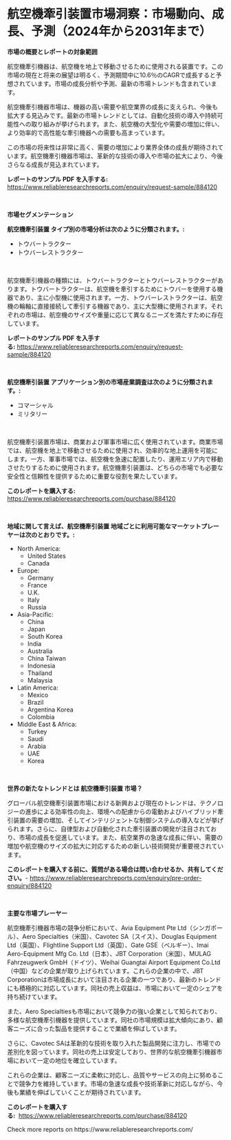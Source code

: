 <p><h1>航空機牽引装置市場洞察：市場動向、成長、予測（2024年から2031年まで）</h1></p><p><strong>市場の概要とレポートの対象範囲</strong></p>
<p><p>航空機牽引機器は、航空機を地上で移動させるために使用される装置です。この市場の現在と将来の展望は明るく、予測期間中に10.6％のCAGRで成長すると予想されています。市場の成長分析や予測、最新の市場トレンドも含まれています。</p><p>航空機牽引機器市場は、機器の高い需要や航空業界の成長に支えられ、今後も拡大する見込みです。最新の市場トレンドとしては、自動化技術の導入や持続可能性への取り組みが挙げられます。また、航空機の大型化や需要の増加に伴い、より効率的で高性能な牽引機器への需要も高まっています。</p><p>この市場の将来性は非常に高く、需要の増加により業界全体の成長が期待されています。航空機牽引機器市場は、革新的な技術の導入や市場の拡大により、今後さらなる成長が見込まれています。</p></p>
<p><strong>レポートのサンプル PDF を入手する:</strong> <a href="https://www.reliableresearchreports.com/enquiry/request-sample/884120">https://www.reliableresearchreports.com/enquiry/request-sample/884120</a></p>
<p>&nbsp;</p>
<p><strong>市場セグメンテーション</strong></p>
<p><strong>航空機牽引装置 タイプ別の市場分析は次のように分類されます。:</strong></p>
<p><ul><li>トウバートラクター</li><li>トウバーレストラクター</li></ul></p>
<p>&nbsp;</p>
<p><p>航空機牽引機器の種類には、トウバートラクターとトウバーレストラクターがあります。トウバートラクターは、航空機を牽引するためにトウバーを使用する機器であり、主に小型機に使用されます。一方、トウバーレストラクターは、航空機の輪軸に直接接続して牽引する機器であり、主に大型機に使用されます。それぞれの市場は、航空機のサイズや重量に応じて異なるニーズを満たすために存在しています。</p></p>
<p><strong>レポートのサンプル PDF を入手する:</strong>&nbsp;<a href="https://www.reliableresearchreports.com/enquiry/request-sample/884120">https://www.reliableresearchreports.com/enquiry/request-sample/884120</a></p>
<p>&nbsp;</p>
<p><strong> 航空機牽引装置 アプリケーション別の市場産業調査は次のように分類されます。:</strong></p>
<p><ul><li>コマーシャル</li><li>ミリタリー</li></ul></p>
<p>&nbsp;</p>
<p><p>航空機牽引装置市場は、商業および軍事市場に広く使用されています。商業市場では、航空機を地上で移動させるために使用され、効率的な地上運用を可能にします。一方、軍事市場では、航空機を急速に配置したり、運用エリア内で移動させたりするために使用されます。航空機牽引装置は、どちらの市場でも必要な安全性と信頼性を提供するために重要な役割を果たしています。</p></p>
<p><strong>このレポートを購入する:</strong>&nbsp; <a href="https://www.reliableresearchreports.com/purchase/884120">https://www.reliableresearchreports.com/purchase/884120</a></p>
<p>&nbsp;</p>
<p><strong>地域に関して言えば、航空機牽引装置 地域ごとに利用可能なマーケットプレーヤーは次のとおりです。:</strong></p>
<p><ul>
    <li>
        North America:
        <ul>
            <li>United States</li>
            <li>Canada</li>
        </ul>
    </li>
    <li>
        Europe:
        <ul>
            <li>Germany</li>
            <li>France</li>
            <li>U.K.</li>
            <li>Italy</li>
            <li>Russia</li>
        </ul>
    </li>
    <li>
        Asia-Pacific:
        <ul>
            <li>China</li>
            <li>Japan</li>
            <li>South Korea</li>
            <li>India</li>
            <li>Australia</li>
            <li>China Taiwan</li>
            <li>Indonesia</li>
            <li>Thailand</li>
            <li>Malaysia</li>
        </ul>
    </li>
    <li>
        Latin America:
        <ul>
            <li>Mexico</li>
            <li>Brazil</li>
            <li>Argentina Korea</li>
            <li>Colombia</li>
        </ul>
    </li>
    <li>
        Middle East & Africa:
        <ul>
            <li>Turkey</li>
            <li>Saudi</li>
            <li>Arabia</li>
            <li>UAE</li>
            <li>Korea</li>
        </ul>
    </li>
    </ul></p>
<p>&nbsp;</p>
<p><strong>世界の新たなトレンドとは 航空機牽引装置 市場？</strong></p>
<p><p>グローバル航空機牽引装置市場における新興および現在のトレンドは、テクノロジーの進歩による効率性の向上、環境への配慮からの電動およびハイブリッド牽引装置の需要の増加、そしてインテリジェントな制御システムの導入などが挙げられます。さらに、自律型および自動化された牽引装置の開発が注目されており、市場の成長を促進しています。また、航空業界の急速な成長に伴い、需要の増加や航空機のサイズの拡大に対応するための新しい技術開発が重要視されています。</p></p>
<p><strong>このレポートを購入する前に、質問がある場合は問い合わせるか、共有してください。</strong>- <a href="https://www.reliableresearchreports.com/enquiry/pre-order-enquiry/884120">https://www.reliableresearchreports.com/enquiry/pre-order-enquiry/884120</a></p>
<p>&nbsp;</p>
<p><strong>主要な市場プレーヤー</strong></p>
<p><p>航空機牽引機器市場の競争分析において、Avia Equipment Pte Ltd（シンガポール）、Aero Specialties（米国）、Cavotec SA（スイス）、Douglas Equipment Ltd（英国）、Flightline Support Ltd（英国）、Gate GSE（ベルギー）、Imai Aero-Equipment Mfg Co. Ltd（日本）、JBT Corporation（米国）、MULAG Fahrzeugwerk GmbH（ドイツ）、Weihai Guangtai Airport Equipment Co.Ltd（中国）などの企業が取り上げられています。これらの企業の中で、JBT Corporationは市場成長において注目される企業の一つであり、最新のトレンドにも積極的に対応しています。同社の売上収益は、市場において一定のシェアを持ち続けています。</p><p>また、Aero Specialtiesも市場において競争力の強い企業として知られており、多様な航空機牽引機器を提供しています。同社の市場規模は拡大傾向にあり、顧客ニーズに合った製品を提供することで業績を伸ばしています。</p><p>さらに、Cavotec SAは革新的な技術を取り入れた製品開発に注力し、市場での差別化を図っています。同社の売上は安定しており、世界的な航空機牽引機器市場において一定の地位を確立しています。</p><p>これらの企業は、顧客ニーズに柔軟に対応し、品質やサービスの向上に努めることで競争力を維持しています。市場の急速な成長や技術革新に対応しながら、今後も業績を伸ばしていくことが期待されています。</p></p>
<p><strong>このレポートを購入する:</strong>&nbsp;&nbsp;<a href="https://www.reliableresearchreports.com/purchase/884120">https://www.reliableresearchreports.com/purchase/884120</a></p>
<p>Check more reports on https://www.reliableresearchreports.com/</p>